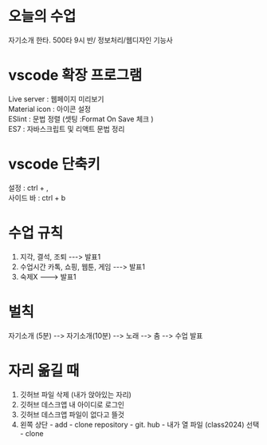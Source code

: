  # 오늘의 수업   

 자기소개 한타. 500타
 9시 반/
 정보처리/웹디자인 기능사

 # vscode 확장 프로그램   
 Live server : 웹페이지 미리보기   
    Material icon : 아이콘 설정   
    ESlint : 문법 정렬 (셋팅 :Format On Save 체크 )   
    ES7 : 자바스크립트 및 리액트 문법 정리   

 # vscode 단축키   
 설정 : ctrl  + ,   
    사이드 바 : ctrl + b   

 # 수업 규칙   
1. 지각, 결석, 조퇴 ---> 발표1
2. 수업시간 카톡, 쇼핑, 웹툰, 게임 ---> 발표1
3. 숙제X ---> 발표1

 # 벌칙   
 자기소개 (5분) --> 자기소개(10분) --> 노래 --> 춤 --> 수업 발표

# 자리 옮길 때
1. 깃허브 파일 삭제 (내가 앉아있는 자리)
2. 깃허브 데스크앱 내 아이디로 로그인
3. 깃허브 데스크앱 파일이 없다고 뜰것 
4. 왼쪽 상단 - add - clone repository - git. hub - 내가 열 파일 (class2024) 선택 - clone 
